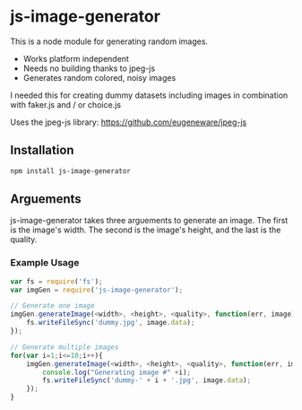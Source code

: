 # js-image-generator

This is a node module for generating random images.

 - Works platform independent
 - Needs no building thanks to jpeg-js
 - Generates random colored, noisy images

I needed this for creating dummy datasets including images in combination with faker.js and / or choice.js

Uses the jpeg-js library: https://github.com/eugeneware/jpeg-js

## Installation
```bash
npm install js-image-generator
```
## Arguements
js-image-generator takes three arguements to generate an image. The first is the image's width. The second is the image's height, and the last is the quality.

### Example Usage

```js
var fs = require('fs');
var imgGen = require('js-image-generator');

// Generate one image
imgGen.generateImage(<width>, <height>, <quality>, function(err, image) {
    fs.writeFileSync('dummy.jpg', image.data);
});

// Generate multiple images
for(var i=1;i<=10;i++){
    imgGen.generateImage(<width>, <height>, <quality>, function(err, image) {
        console.log("Generating image #" +i);
        fs.writeFileSync('dummy-' + i + '.jpg', image.data);
    });
}
```

